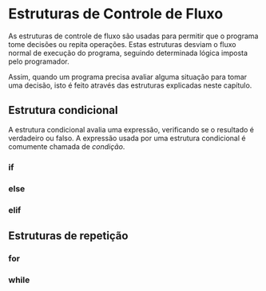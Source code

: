# Estruturas de Controle de Fluxo

As estruturas de controle de fluxo são usadas para permitir que o programa tome
decisões ou repita operações. Estas estruturas desviam o fluxo normal de
execução do programa, seguindo determinada lógica imposta pelo programador.

Assim, quando um programa precisa avaliar alguma situação para tomar uma
decisão, isto é feito através das estruturas explicadas neste capítulo.


## Estrutura condicional

A estrutura condicional avalia uma expressão, verificando se o resultado é
verdadeiro ou falso. A expressão usada por uma estrutura condicional é comumente
chamada de _condição_.

### if

### else

### elif 

## Estruturas de repetição

### for

### while


